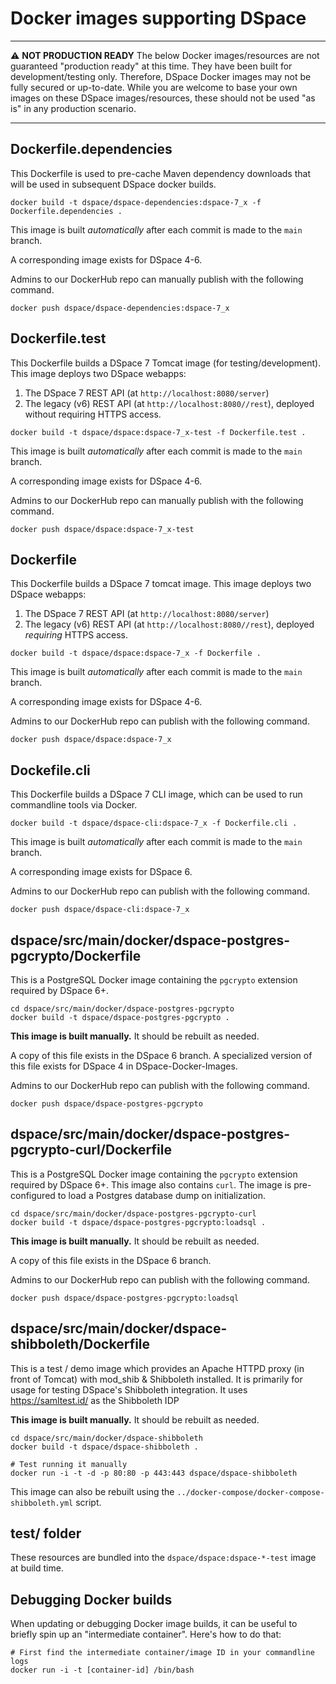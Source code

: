 # Docker images supporting DSpace

***
:warning: **NOT PRODUCTION READY**  The below Docker images/resources are not guaranteed "production ready" at this time. They have been built for development/testing only. Therefore, DSpace Docker images may not be fully secured or up-to-date. While you are welcome to base your own images on these DSpace images/resources, these should not be used "as is" in any production scenario.
***

## Dockerfile.dependencies

This Dockerfile is used to pre-cache Maven dependency downloads that will be used in subsequent DSpace docker builds.
```
docker build -t dspace/dspace-dependencies:dspace-7_x -f Dockerfile.dependencies .
```

This image is built *automatically* after each commit is made to the `main` branch.

A corresponding image exists for DSpace 4-6.

Admins to our DockerHub repo can manually publish with the following command.
```
docker push dspace/dspace-dependencies:dspace-7_x
```

## Dockerfile.test

This Dockerfile builds a DSpace 7 Tomcat image (for testing/development).
This image deploys two DSpace webapps:
1. The DSpace 7 REST API (at `http://localhost:8080/server`)
2. The legacy (v6) REST API (at `http://localhost:8080//rest`), deployed without requiring HTTPS access.

```
docker build -t dspace/dspace:dspace-7_x-test -f Dockerfile.test .
```

This image is built *automatically* after each commit is made to the `main` branch.

A corresponding image exists for DSpace 4-6.

Admins to our DockerHub repo can manually publish with the following command.
```
docker push dspace/dspace:dspace-7_x-test
```

## Dockerfile

This Dockerfile builds a DSpace 7 tomcat image.
This image deploys two DSpace webapps:
1. The DSpace 7 REST API (at `http://localhost:8080/server`)
2. The legacy (v6) REST API (at `http://localhost:8080//rest`), deployed *requiring* HTTPS access.
```
docker build -t dspace/dspace:dspace-7_x -f Dockerfile .
```

This image is built *automatically* after each commit is made to the `main` branch.

A corresponding image exists for DSpace 4-6.

Admins to our DockerHub repo can publish with the following command.
```
docker push dspace/dspace:dspace-7_x
```

## Dockefile.cli

This Dockerfile builds a DSpace 7 CLI image, which can be used to run commandline tools via Docker.
```
docker build -t dspace/dspace-cli:dspace-7_x -f Dockerfile.cli .
```

This image is built *automatically* after each commit is made to the `main` branch.

A corresponding image exists for DSpace 6.

Admins to our DockerHub repo can publish with the following command.
```
docker push dspace/dspace-cli:dspace-7_x
```

## dspace/src/main/docker/dspace-postgres-pgcrypto/Dockerfile

This is a PostgreSQL Docker image containing the `pgcrypto` extension required by DSpace 6+.
```
cd dspace/src/main/docker/dspace-postgres-pgcrypto
docker build -t dspace/dspace-postgres-pgcrypto .
```

**This image is built manually.**  It should be rebuilt as needed.

A copy of this file exists in the DSpace 6 branch.  A specialized version of this file exists for DSpace 4 in DSpace-Docker-Images.

Admins to our DockerHub repo can publish with the following command.
```
docker push dspace/dspace-postgres-pgcrypto
```

## dspace/src/main/docker/dspace-postgres-pgcrypto-curl/Dockerfile

This is a PostgreSQL Docker image containing the `pgcrypto` extension required by DSpace 6+.
This image also contains `curl`.  The image is pre-configured to load a Postgres database dump on initialization.
```
cd dspace/src/main/docker/dspace-postgres-pgcrypto-curl
docker build -t dspace/dspace-postgres-pgcrypto:loadsql .
```

**This image is built manually.**   It should be rebuilt as needed.

A copy of this file exists in the DSpace 6 branch.

Admins to our DockerHub repo can publish with the following command.
```
docker push dspace/dspace-postgres-pgcrypto:loadsql
```

## dspace/src/main/docker/dspace-shibboleth/Dockerfile

This is a test / demo image which provides an Apache HTTPD proxy (in front of Tomcat)
with mod_shib & Shibboleth installed.  It is primarily for usage for
testing DSpace's Shibboleth integration. It uses https://samltest.id/ as the Shibboleth IDP

**This image is built manually.**   It should be rebuilt as needed.

```
cd dspace/src/main/docker/dspace-shibboleth
docker build -t dspace/dspace-shibboleth .

# Test running it manually
docker run -i -t -d -p 80:80 -p 443:443 dspace/dspace-shibboleth
```

This image can also be rebuilt using the `../docker-compose/docker-compose-shibboleth.yml` script.


## test/ folder

These resources are bundled into the `dspace/dspace:dspace-*-test` image at build time.


## Debugging Docker builds

When updating or debugging Docker image builds, it can be useful to briefly
spin up an "intermediate container".  Here's how to do that:
```
# First find the intermediate container/image ID in your commandline logs
docker run -i -t [container-id] /bin/bash
```

